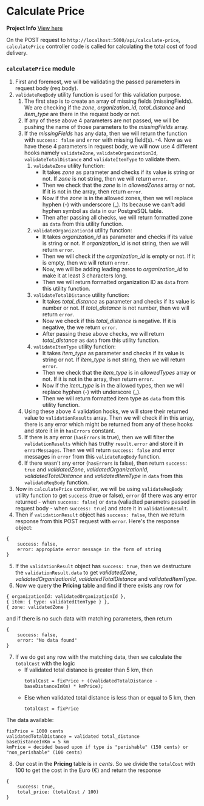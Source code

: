 # Calculate Price

**Project Info**
[View here](https://github.com/Shubham-Lal/Food-Delivery-API/blob/javascript/docs/ASSIGNMENT.md)

On the POST request to `http://localhost:5000/api/calculate-price`, `calculatePrice` controller code is called for calculating the total cost of food delivery.

### `calculatePrice` module
1. First and foremost, we will be validating the passed parameters in request body (req.body).
2. `validateReqBody` utility function is used for this validation purpose.
    1. The first step is to create an array of missing fields (missingFields). We are checking if the *zone*, *organization_id*, *total_distance* and *item_type* are there in the request body or not.
    2. If any of these above 4 parameters are not passed, we will be pushing the name of those parameters to the *missingFields* array.
    3. If the *missingFields* has any data, then we will return the function with `success: false` and `error` with missing field(s).
    -4. Now as we have these 4 parameters in request body, we will now use 4 different hooks namely `validateZone`, `validateOrganizationId`, `validateTotalDistance` and `validateItemType` to validate them.
        1. `validateZone` utility function: 
            - It takes *zone* as parameter and checks if its value is string or not. If *zone* is not string, then we will return `error`.
            - Then we check that the *zone* is in *allowedZones* array or not. If it is not in the array, then return `error`.
            - Now if the *zone* is in the allowed zones, then we will replace hyphen (-) with underscore (_). Its because we can't add hyphen symbol as data in our PostgreSQL table.
            - Then after passing all checks, we will return formatted zone as `data` from this utility function.
        2. `validateOrganizationId` utility function:
            - It takes *organization_id* as parameter and checks if its value is string or not. If *organization_id* is not string, then we will return `error`.
            - Then we will check if the *organization_id* is empty or not. If it is empty, then we will return `error`.
            - Now, we will be adding leading zeros to *organization_id* to make it at least 3 characters long.
            - Then we will return formatted organization ID as `data` from this utility function.
        3. `validateTotalDistance` utility function:
            - It takes *total_distance* as parameter and checks if its value is number or not. If *total_distance* is not number, then we will return `error`.
            - Now we check if this *total_distance* is negative. If it is negative, the we return `error`.
            - After passing these above checks, we will return *total_distance* as `data` from this utility function.
        4. `validateItemType` utility function:
            - It takes *item_type* as parameter and checks if its value is string or not. If *item_type* is not string, then we will return `error`.
            - Then we check that the *item_type* is in *allowedTypes* array or not. If it is not in the array, then return `error`.
            - Now if the *item_type* is in the allowed types, then we will replace hyphen (-) with underscore (_).
            - Then we will return formatted item type as `data` from this utility function.
    5. Using these above 4 validation hooks, we will store their returned value to `validationResults` array. Then we will check if in this array, there is any error which might be returned from any of these hooks and store it in in `hasErrors` constant.
    6. If there is any error (`hasErrors` is true), then we will filter the `validationResults` which has truthy `result.error` and store it in `errorMessages`. Then we will return `success: false` and error messages in `error` from this `validateReqBody` function.
    7. If there wasn't any error (`hasErrors` is false), then return `success: true` and *validatedZone*, *validatedOrganizationId*, *validatedTotalDistance* and *validatedItemType* in `data` from this `validateReqBody` function.
3. Now in `calculatePrice` controller, we will be using `validateReqBody` utility function to get `success` (true or false), `error` (if there was any error returned - when `success: false`) or `data` (valiadted parametrs passed in request body - when `success: true`) and store it in `validationResult`.
4. Then if `validationResult` object has `success: false`, then we return response from this POST request with `error`. Here's the response object:
```
{
    success: false,
    error: appropiate error message in the form of string
}
```
5. If the `validationResult` object has `success: true`, then we destructure the `validationResult.data` to get *validatedZone*, *validatedOrganizationId*, *validatedTotalDistance* and *validatedItemType*.
6. Now we query the **Pricing** table and find if there exists any row for
```
{ organizationId: validatedOrganizationId },
{ item: { type: validatedItemType } },
{ zone: validatedZone }
```
and if there is no such data with matching parameters, then return 
```
{
    success: false,
    error: "No data found"
}
```
7. If we do get any row with the matching data, then we calculate the `totalCost` with the logic 
    - If validated total distance is greater than 5 km, then
        ```
        totalCost = fixPrice + ((validatedTotalDistance - baseDistanceInKm) * kmPrice);
        ```
    - Else when validated total distance is less than or equal to 5 km, then
        ```
        totalCost = fixPrice
        ```
The data available:
```
fixPrice = 1000 cents
validatedTotalDistance = validated total_distance
baseDistanceInKm = 5 km
kmPrice = decided based upon if type is "perishable" (150 cents) or "non_perishable" (100 cents)
```
8. Our cost in the **Pricing** table is in *cents*. So we divide the `totalCost` with 100 to get the cost in the Euro (€) and return the response
```
{ 
    success: true, 
    total_price: (totalCost / 100) 
}
```